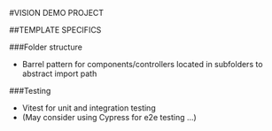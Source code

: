 #VISION DEMO PROJECT

##TEMPLATE SPECIFICS

###Folder structure

- Barrel pattern for components/controllers located in subfolders to abstract import path

###Testing

- Vitest for unit and integration testing
- (May consider using Cypress for e2e testing ...)
